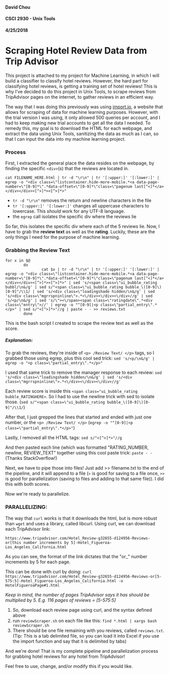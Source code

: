 #### David Chou
#### CSCI 2930 - Unix Tools
#### 4/25/2018

# Scraping Hotel Review Data from Trip Advisor

This project is attached to my project for Machine Learning, in which I will build a classifier to classify hotel reviews.  However, the hard part for classifying hotel reviews, is getting a training set of hotel reviews!  This is why I’ve decided to do this project in Unix Tools, to scrape reviews from TripAdvisor pages on the internet, to gather reviews in an efficient way.

The way that I was doing this previously was using [import.io](https://www.import.io/), a website that allows for scraping of data for machine learning purposes.  However, with the trial version I was using, it only allowed 500 queries per account, and I had to keep making new trial accounts to get all the data I needed.  To remedy this, my goal is to download the HTML for each webpage, and extract the data using Unix Tools, sanitizing the data as much as I can, so that I can input the data into my machine learning project.

### Process
First, I extracted the general place the data resides on the webpage, by finding the specific `<div>`(s) that the reviews are located in.

`cat FILENAME_HERE.html | tr -d "\r\n" | tr '[:upper:]' '[:lower:]' | egrep -o "<div class=\"listcontainer.hide-more-mobile.*<a data-page-number=\"[0-9]*\".*data-offset=\"[0-9]*\"class=\"pagenum last[^<]*</a></div></div><[^>]*><[^>]*>"`

- `tr -d "\r\n"` removes the return and newline characters in the file
- `tr '[:upper:]' '[:lower:]'` changes all uppercase characters to lowercase.  This *should* work for any UTF-8 language.
- the `egrep` call isolates the specific div where the reviews lie

So far, this isolates the specific div where each of the 5 reviews lie.  Now, I have to grab the **review text** as well as the **rating**.  Luckily, these are the only things I need for the purpose of machine learning.

### Grabbing the Review Text

```
for x in $@
        do
                cat $x | tr -d "\r\n" | tr '[:upper:]' '[:lower:]' | egrep -o "<div class=\"listcontainer.hide-more-mobile.*<a data-page-number=\"[0-9]*\".*data-offset=\"[0-9]*\"class=\"pagenum last[^<]*</a></div></div><[^>]*><[^>]*>" | sed 's/<span class=\"ui_bubble_rating bubbl/\n&/g' | sed s/"<span class=\"ui_bubble_rating bubble_\([0-9]\)[0-9]"/\\1/ | sed 's/<div class=\"loadingshade hidden/\n&/g' | sed 's/<div class=\"mgrrspninline\">.*<\/div><\/div><\/div>//g' | sed 's/<p/\n&/g' | sed 's/\"><\/span><span class=\"ratingdate\".*<div class=\"entry\">//' | egrep -o "^[0-9]|<p class=\"partial_entry\".*</p>" | sed s/"<[^>]*>"//g | paste - - >> reviews.txt
        done
```
This is the bash script I created to scrape the review text as well as the score.

##### Explanation:

To grab the reviews, they're inside of `<p> /Review Text/ </p>` tags, so I grabbed those using egrep, plus this cool sed trick:
`sed 's/<p/\n&/g' | egrep -o "<p class=\"partial_entry\".*</p>"`

I used that same trick to remove the manager response to each review: `sed 's/<div class=\"loadingshade hidden/\n&/g' | sed 's/<div class=\"mgrrspninline\">.*<\/div><\/div><\/div>//g'`
 
Each review score is inside this `<span class="ui_bubble_rating bubble_RATINGHERE>`.  So I had to use the newline trick with sed to isolate those. (`sed s/"<span class=\"ui_bubble_rating bubble_\([0-9]\)[0-9]"/\\1/`)

After that, I just grepped the lines that started and ended with just one number, or the `<p> /Review Text/ </p>` (`egrep -o "^[0-9]|<p class=\"partial_entry\".*</p>"`)

Lastly, I removed all the HTML tags: `sed s/"<[^>]*>"//g`

And then pasted each line (which was formatted "RATING_NUMBER, newline, REVIEW_TEXT" together using this cool paste trick: `paste - -` (Thanks StackOverflow!)

Next, we have to pipe those into files!  Just add >> filename.txt to the end of the pipeline, and it will append to a file (`>` is good for saving to a file once, `>>` is good for parallelization (saving to files and adding to that same file)).  I did this with both scores.

Now we're ready to parallelize.

### PARALLELIZING:

The way that `curl` works is that it downloads the html, but is more robust than `wget` and uses a library, called libcurl.  Using curl, we can download each TripAdvisor link:

`https://www.tripadvisor.com/Hotel_Review-g32655-d124956-Reviews-or[this number increments by 5]-Hotel_Figueroa-Los_Angeles_California.html`

As you can see, the format of the link dictates that the "or_" number increments by 5 for each page.

This can be done with curl by doing: `curl https://www.tripadvisor.com/Hotel_Review-g32655-d124956-Reviews-or[5-575:5]-Hotel_Figueroa-Los_Angeles_California.html -o HotelFigueroaPage#1.html`

*Keep in mind, the number of pages TripAdvisor says it has should be multiplied by 5.  E.g. 116 pages of reviews = [5-575:5]*

1. So, download each review page using curl, and the syntax defined above
2. run `reviewScraper.sh` on each file like this:
 `find *.html | xargs bash reviewScraper.sh`
3. There should be one file remaining with you reviews, called `reviews.txt`. (Tip: This is a tab delimited file, so you can load it into Excel if you use the import function and say that it is delimited by tabs)


And we're done!  That is my complete pipeline and parallelization process for grabbing hotel reviews for any hotel from TripAdvisor!

Feel free to use, change, and/or modify this if you would like.
